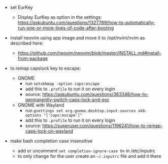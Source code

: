 - set EurKey 
	- Display EurKey as option in the settings: https://askubuntu.com/questions/1327789/how-to-automatically-run-one-or-more-lines-of-code-after-booting

- install neovim using app image and move it to /opt/nvim/nvim as described here: 
	- https://github.com/neovim/neovim/blob/master/INSTALL.md#install-from-package

- to remap capslock key to escape:
	- GNOME 
		- run `setxkbmap -option caps:escape` 
		- add this to `.profile` to run it on every login 
		- source: https://askubuntu.com/questions/363346/how-to-permanently-switch-caps-lock-and-esc
	- GNOME with Wayland
		- run `gsettings set org.gnome.desktop.input-sources xkb-options "['caps:escape']"`
		- add this to `.profile` to run it on every login 
		- source: https://superuser.com/questions/1196241/how-to-remap-caps-lock-on-wayland

- make bash completion case insensitive
	- add or uncomment `set completion-ignore-case On` in /etc/inputrc
	- to only change for the user create an `~/.inputrc` file and add it there


